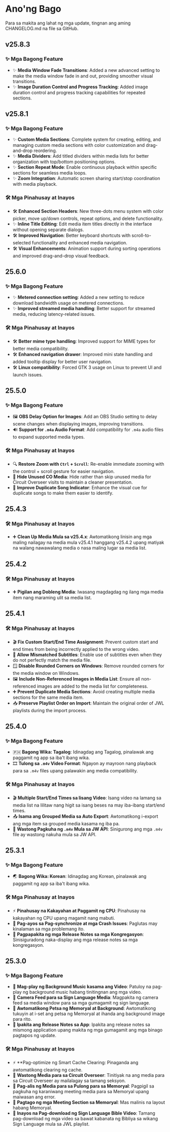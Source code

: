 <!-- markdownlint-disable no-duplicate-heading -->

# Ano'ng Bago

Para sa makita ang lahat ng mga update, tingnan ang aming CHANGELOG.md na file sa GitHub.

## v25.8.3

### ✨ Mga Bagong Feature

- ✨ **Media Window Fade Transitions**: Added a new advanced setting to make the media window fade in and out, providing smoother visual transitions.
- ✨ **Image Duration Control and Progress Tracking**: Added image duration control and progress tracking capabilities for repeated sections.

## v25.8.1

### ✨ Mga Bagong Feature

- ✨ **Custom Media Sections**: Complete system for creating, editing, and managing custom media sections with color customization and drag-and-drop reordering.
- ✨ **Media Dividers**: Add titled dividers within media lists for better organization with top/bottom positioning options.
- ✨ **Section Repeat Mode**: Enable continuous playback within specific sections for seamless media loops.
- ✨ **Zoom Integration**: Automatic screen sharing start/stop coordination with media playback.

### 🛠️ Mga Pinahusay at Inayos

- 🛠️ **Enhanced Section Headers**: New three-dots menu system with color picker, move up/down controls, repeat options, and delete functionality.
- ✨ **Inline Title Editing**: Edit media item titles directly in the interface without opening separate dialogs.
- 🛠️ **Improved Navigation**: Better keyboard shortcuts with scroll-to-selected functionality and enhanced media navigation.
- 🛠️ **Visual Enhancements**: Animation support during sorting operations and improved drag-and-drop visual feedback.

## 25.6.0

### ✨ Mga Bagong Feature

- ✨ **Metered connection setting**: Added a new setting to reduce download bandwidth usage on metered connections.
- ✨ **Improved streamed media handling**: Better support for streamed media, reducing latency-related issues.

### 🛠️ Mga Pinahusay at Inayos

- 🛠️ **Better mime type handling**: Improved support for MIME types for better media compatibility.
- 🛠️ **Enhanced navigation drawer**: Improved mini state handling and added tooltip display for better user navigation.
- 🛠️ **Linux compatibility**: Forced GTK 3 usage on Linux to prevent UI and launch issues.

## 25.5.0

### ✨ Mga Bagong Feature

- 🖼️ **OBS Delay Option for Images**: Add an OBS Studio setting to delay scene changes when displaying images, improving transitions.
- 🔊 **Support for `.m4a` Audio Format**: Add compatibility for `.m4a` audio files to expand supported media types.

### 🛠️ Mga Pinahusay at Inayos

- 🔍 **Restore Zoom with `Ctrl` + `Scroll`**: Re-enable immediate zooming with the control + scroll gesture for easier navigation.
- 👤 **Hide Unused CO Media**: Hide rather than skip unused media for Circuit Overseer visits to maintain a cleaner presentation.
- 🎵 **Improve Duplicate Song Indicator**: Enhance the visual cue for duplicate songs to make them easier to identify.

## 25.4.3

### 🛠️ Mga Pinahusay at Inayos

- ➕ **Clean Up Media Mula sa v25.4.x**: Awtomatikong linisin ang mga maling nailagay na media mula v25.4.1 hanggang v25.4.2 upang matiyak na walang nawawalang media o nasa maling lugar sa media list.

## 25.4.2

### 🛠️ Mga Pinahusay at Inayos

- ➕ **Pigilan ang Dobleng Media**: Iwasang magdagdag ng ilang mga media item nang maraming ulit sa media list.

## 25.4.1

### 🛠️ Mga Pinahusay at Inayos

- 🎬 **Fix Custom Start/End Time Assignment**: Prevent custom start and end times from being incorrectly applied to the wrong video.
- 📝 **Allow Mismatched Subtitles**: Enable use of subtitles even when they do not perfectly match the media file.
- 🪟 **Disable Rounded Corners on Windows**: Remove rounded corners for the media window on Windows.
- 🖼 **Include Non-Referenced Images in Media List**: Ensure all non-referenced images are added to the media list for completeness.
- ➕ **Prevent Duplicate Media Sections**: Avoid creating multiple media sections for the same media item.
- 📥 **Preserve Playlist Order on Import**: Maintain the original order of JWL playlists during the import process.

## 25.4.0

### ✨ Mga Bagong Feature

- 🇵🇭 **Bagong Wika: Tagalog**: Idinagdag ang Tagalog, pinalawak ang paggamit ng app sa iba't ibang wika.
- 🎞 **Tulong sa `.m4v` Video Format**: Ngayon ay mayroon nang playback para sa `.m4v` files upang palawakin ang media compatibility.

### 🛠️ Mga Pinahusay at Inayos

- 🎬 **Multiple Start/End Times sa Iisang Video**: Isang video na lamang sa media list na lilitaw nang higit sa isang beses na may iba-ibang start/end times.
- 📤 **Isama ang Grouped Media sa Auto Export**: Awtomatikong i-export ang mga item sa grouped media kasama ng iba pa.
- 📡 **Wastong Pagkuha ng `.m4v` Mula sa JW API**: Sinigurong ang mga `.m4v` file ay wastong nakuha mula sa JW API.

## 25.3.1

### ✨ Mga Bagong Feature

- 🌏 **Bagong Wika: Korean**: Idinagdag ang Korean, pinalawak ang paggamit ng app sa iba't ibang wika.

### 🛠️ Mga Pinahusay at Inayos

- ⚡ **Pinahusay na Kakayahan at Paggamit ng CPU**: Pinahusay na kakayahan ng CPU upang magamit nang mabuti.
- 🔄 **Pag-ayos sa Pag-synchronize at mga Crash Issues**: Paglutas may kinalaman sa mga problemang ito.
- 📜 **Pagpapakita ng mga Release Notes sa mga Kongregasyon**: Sinisiguradong naka-display ang mga release notes sa mga kongregasyon.

## 25.3.0

### ✨ Mga Bagong Feature

- 🎵 **Mag-play ng Background Music kasama ang Video**: Patuloy na pag-play ng background music habang tinitingnan ang mga video.
- 🎥 **Camera Feed para sa Sign Language Media**: Magpakita ng camera feed sa media window para sa mga gumagamit ng sign language.
- 📅 **Awtomatikong Petsa ng Memoryal at Background**: Awtomatikong tukuyin at i-set ang petsa ng Memoryal at ihanda ang background image para rito.
- 📜 **Ipakita ang Release Notes sa App**: Ipakita ang release notes sa mismong application upang makita ng mga gumagamit ang mga binago pagtapos ng update.

### 🛠️ Mga Pinahusay at Inayos

- ⚡ \*\*Pag-optimize ng Smart Cache Clearing: Pinaganda ang awtomatikong clearing ng cache.
- 📂 **Wastong Media para sa Circuit Overseer**: Tinitiyak na ang media para sa Circuit Overseer ay mailalagay sa tamang seksyon.
- 📅 **Pag-alis ng Media para sa Pulong para sa Memoryal**: Pagpigil sa pagkuha ng karaniwang meeting media para sa Memoryal upang maiwasan ang error.
- 📅 **Pagtago ng mga Meeting Section sa Memoryal**: Mas malinis na layout habang Memoryal.
- 📖 **Inayos na Pag-download ng Sign Language Bible Video**: Tamang pag-download ng mga video sa bawat kabanata ng Bibliya sa wikang Sign Language mula sa JWL playlist.
